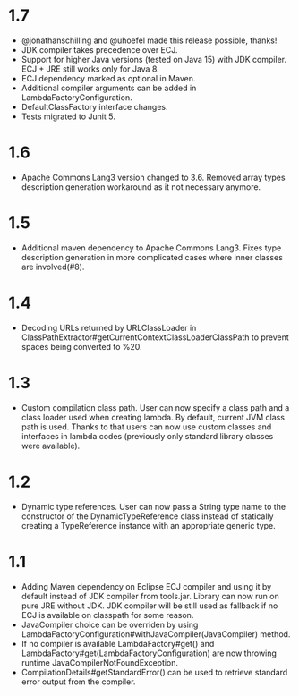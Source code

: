# 1.7
* @jonathanschilling and @uhoefel made this release possible, thanks! 
* JDK compiler takes precedence over ECJ.
* Support for higher Java versions (tested on Java 15) with JDK compiler. ECJ + JRE still works only for Java 8.
* ECJ dependency marked as optional in Maven.
* Additional compiler arguments can be added in LambdaFactoryConfiguration. 
* DefaultClassFactory interface changes. 
* Tests migrated to Junit 5.
 
# 1.6
* Apache Commons Lang3 version changed to 3.6. Removed array types description generation workaround as it not necessary anymore.

# 1.5
* Additional maven dependency to Apache Commons Lang3. Fixes type description generation in more complicated cases where inner classes are involved(#8).

# 1.4
* Decoding URLs returned by URLClassLoader in ClassPathExtractor#getCurrentContextClassLoaderClassPath to prevent spaces being converted to %20.

# 1.3
* Custom compilation class path. User can now specify a class path and a class loader used when creating lambda. By default, current JVM class path is used. Thanks to that users can now use custom classes and interfaces in lambda codes (previously only standard library classes were available).

# 1.2
* Dynamic type references. User can now pass a String type name to the constructor of the DynamicTypeReference class instead of statically creating a TypeReference instance with an appropriate generic type.

# 1.1
* Adding Maven dependency on Eclipse ECJ compiler and using it by default instead of JDK compiler from tools.jar. Library can now run on pure JRE without JDK. JDK compiler will be still used as fallback if no ECJ is available on classpath for some reason. 
* JavaCompiler choice can be overriden by using LambdaFactoryConfiguration#withJavaCompiler(JavaCompiler) method. 
* If no compiler is available LambdaFactory#get() and LambdaFactory#get(LambdaFactoryConfiguration) are now throwing runtime JavaCompilerNotFoundException. 
* CompilationDetails#getStandardError() can be used to retrieve standard error output from the compiler. 